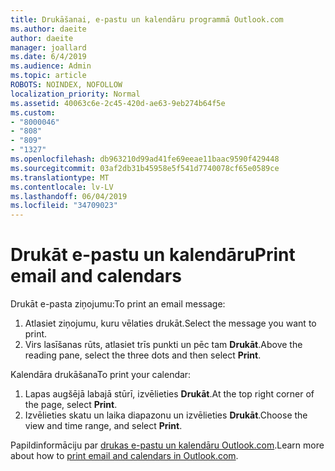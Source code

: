```yaml
---
title: Drukāšanai, e-pastu un kalendāru programmā Outlook.com
ms.author: daeite
author: daeite
manager: joallard
ms.date: 6/4/2019
ms.audience: Admin
ms.topic: article
ROBOTS: NOINDEX, NOFOLLOW
localization_priority: Normal
ms.assetid: 40063c6e-2c45-420d-ae63-9eb274b64f5e
ms.custom:
- "8000046"
- "808"
- "809"
- "1327"
ms.openlocfilehash: db963210d99ad41fe69eeae11baac9590f429448
ms.sourcegitcommit: 03af2db31b45958e5f541d7740078cf65e0589ce
ms.translationtype: MT
ms.contentlocale: lv-LV
ms.lasthandoff: 06/04/2019
ms.locfileid: "34709023"
---
```

# <a name="print-email-and-calendars"></a><span data-ttu-id="4a747-102">Drukāt e-pastu un kalendāru</span><span class="sxs-lookup"><span data-stu-id="4a747-102">Print email and calendars</span></span>

<span data-ttu-id="4a747-103">Drukāt e-pasta ziņojumu:</span><span class="sxs-lookup"><span data-stu-id="4a747-103">To print an email message:</span></span>
  
1. <span data-ttu-id="4a747-104">Atlasiet ziņojumu, kuru vēlaties drukāt.</span><span class="sxs-lookup"><span data-stu-id="4a747-104">Select the message you want to print.</span></span>
1. <span data-ttu-id="4a747-105">Virs lasīšanas rūts, atlasiet trīs punkti un pēc tam **Drukāt**.</span><span class="sxs-lookup"><span data-stu-id="4a747-105">Above the reading pane, select the three dots and then select **Print**.</span></span>

<span data-ttu-id="4a747-106">Kalendāra drukāšana</span><span class="sxs-lookup"><span data-stu-id="4a747-106">To print your calendar:</span></span>

1. <span data-ttu-id="4a747-107">Lapas augšējā labajā stūrī, izvēlieties **Drukāt**.</span><span class="sxs-lookup"><span data-stu-id="4a747-107">At the top right corner of the page, select **Print**.</span></span>
1. <span data-ttu-id="4a747-108">Izvēlieties skatu un laika diapazonu un izvēlieties **Drukāt**.</span><span class="sxs-lookup"><span data-stu-id="4a747-108">Choose the view and time range, and select **Print**.</span></span>

<span data-ttu-id="4a747-109">Papildinformāciju par [drukas e-pastu un kalendāru Outlook.com](https://go.microsoft.com/fwlink/p/?linkid=2001208&amp;clcid=0x409).</span><span class="sxs-lookup"><span data-stu-id="4a747-109">Learn more about how to [print email and calendars in Outlook.com](https://go.microsoft.com/fwlink/p/?linkid=2001208&amp;clcid=0x409).</span></span>